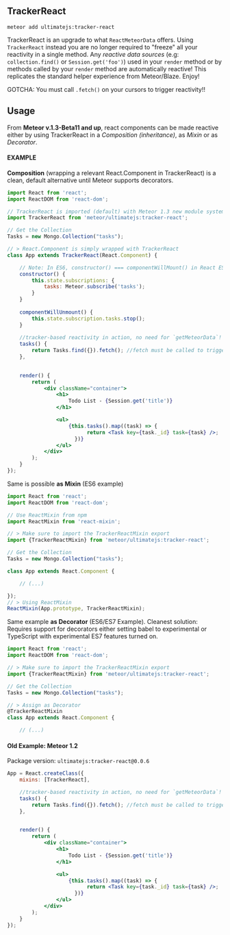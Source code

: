 ## TrackerReact

```
meteor add ultimatejs:tracker-react
```

TrackerReact is an upgrade to what `ReactMeteorData` offers. Using `TrackerReact` instead you are no longer required to "freeze" all your reactivity in a single method. Any *reactive data sources* (e.g: `collection.find()` or `Session.get('foo')`) used in your `render` method or by methods called by your `render` method are automatically reactive! This replicates the standard helper experience from Meteor/Blaze. Enjoy!

GOTCHA: You must call `.fetch()` on your cursors to trigger reactivity!!

## Usage
From **Meteor v.1.3-Beta11 and up**, react components can be made reactive either by using TrackerReact in a *Composition (inheritance)*, as *Mixin* or as *Decorator*.

#### EXAMPLE
**Composition** (wrapping a relevant React.Component in TrackerReact) is a clean, default alternative until Meteor supports decorators.

```jsx
import React from 'react';
import ReactDOM from 'react-dom';

// TrackerReact is imported (default) with Meteor 1.3 new module system
import TrackerReact from 'meteor/ultimatejs:tracker-react';

// Get the Collection
Tasks = new Mongo.Collection("tasks");

// > React.Component is simply wrapped with TrackerReact
class App extends TrackerReact(React.Component) {

	// Note: In ES6, constructor() === componentWillMount() in React ES5
	constructor() {
		this.state.subscriptions: {
			tasks: Meteor.subscribe('tasks');
		}
	}
	
	componentWillUnmount() {
		this.state.subscription.tasks.stop();
	}
	
	//tracker-based reactivity in action, no need for `getMeteorData`!
	tasks() {
	    return Tasks.find({}).fetch(); //fetch must be called to trigger reactivity
	},
	

	render() {
		return (
			<div className="container">
				<h1>
					Todo List - {Session.get('title')}
				</h1>

				<ul>
				  	{this.tasks().map((task) => {
						  return <Task key={task._id} task={task} />;
					  })}
				</ul>
			</div>
		);
	}
});
```

Same is possible **as Mixin** (ES6 example)

```jsx
import React from 'react';
import ReactDOM from 'react-dom';

// Use ReactMixin from npm
import ReactMixin from 'react-mixin';

// > Make sure to import the TrackerReactMixin export
import {TrackerReactMixin} from 'meteor/ultimatejs:tracker-react';

// Get the Collection
Tasks = new Mongo.Collection("tasks");

class App extends React.Component {

	// (...)

});
// > Using ReactMixin 
ReactMixin(App.prototype, TrackerReactMixin);
```

Same example **as Decorator** (ES6/ES7 Example).
Cleanest solution: Requires support for decorators either setting babel to experimental or TypeScript with experimental ES7 features turned on.

```jsx
import React from 'react';
import ReactDOM from 'react-dom';

// > Make sure to import the TrackerReactMixin export
import {TrackerReactMixin} from 'meteor/ultimatejs:tracker-react';

// Get the Collection
Tasks = new Mongo.Collection("tasks");

// > Assign as Decorator
@TrackerReactMixin
class App extends React.Component {

	// (...)
```

#### Old Example: Meteor 1.2
Package version: `ultimatejs:tracker-react@0.0.6`
```jsx
App = React.createClass({
	mixins: [TrackerReact],

	//tracker-based reactivity in action, no need for `getMeteorData`!
	tasks() {
	    return Tasks.find({}).fetch(); //fetch must be called to trigger reactivity
	},
	

	render() {
		return (
			<div className="container">
				<h1>
					Todo List - {Session.get('title')}
				</h1>

				<ul>
				  	{this.tasks().map((task) => {
						  return <Task key={task._id} task={task} />;
					  })}
				</ul>
			</div>
		);
	}
});
```
